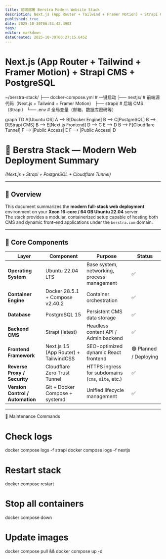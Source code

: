 ```yaml
---
title: 前端部署 Berstra Modern Website Stack
description: Next.js (App Router + Tailwind + Framer Motion) + Strapi CMS + PostgreSQL
published: true
date: 2025-10-30T06:53:42.490Z
tags: 
editor: markdown
dateCreated: 2025-10-30T06:27:15.645Z
---
```


# Next.js (App Router + Tailwind + Framer Motion) + Strapi CMS + PostgreSQL

~/berstra-stack/
├── docker-compose.yml          # 一键启动
├── nextjs/                     # 前端源代码（Next.js + Tailwind + Framer Motion）
├── strapi/                     # 后端 CMS（Strapi）
└── .env                        # 全局变量（邮箱、数据库密码等）


graph TD
A[Ubuntu OS]
A --> B[Docker Engine]
B --> C[PostgreSQL]
B --> D[Strapi CMS]
B --> E[Next.js Frontend]
D --> C
E --> D
B --> F[Cloudflare Tunnel]
F --> |Public Access| E
F --> |Public Access| D



# 🧠 Berstra Stack — Modern Web Deployment Summary  
*(Next.js + Strapi + PostgreSQL + Cloudflare Tunnel)*  

---

## 📍 Overview  
This document summarizes the **modern full-stack web deployment** environment on your **Xeon 16-core / 64 GB Ubuntu 22.04** server.  
The stack provides a modular, containerized setup capable of hosting both CMS and dynamic front-end applications under the `berstra.com` domain.

---

## 🧩 Core Components  

| Layer | Component | Purpose | Status |
|--------|------------|----------|---------|
| **Operating System** | Ubuntu 22.04 LTS | Base system, networking, process management | ✅ |
| **Container Engine** | Docker 28.5.1 + Compose v2.40.2 | Container orchestration | ✅ |
| **Database** | PostgreSQL 15 | Persistent CMS data storage | ✅ |
| **Backend CMS** | Strapi (latest) | Headless content API / Admin backend | ✅ |
| **Frontend Framework** | Next.js 15 (App Router) + TailwindCSS | SEO-optimized dynamic React frontend | 🟢 Planned / Deploying |
| **Reverse Proxy / Security** | Cloudflare Zero Trust Tunnel | HTTPS ingress for subdomains (`cms`, `site`, etc.) | ✅ |
| **Version Control / Automation** | Git + Docker Compose + systemd | Unified lifecycle management | ✅ |

---


🔧 Maintenance Commands
# Check logs
docker compose logs -f strapi
docker compose logs -f nextjs

# Restart stack
docker compose restart

# Stop all containers
docker compose down

# Update images
docker compose pull && docker compose up -d
